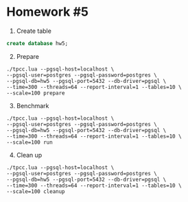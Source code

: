 # Homework #5

1. Create table

```sql
create database hw5;
```

2. Prepare

```shell
./tpcc.lua --pgsql-host=localhost \
--pgsql-user=postgres --pgsql-password=postgres \
--pgsql-db=hw5 --pgsql-port=5432 --db-driver=pgsql \
--time=300 --threads=64 --report-interval=1 --tables=10 \
--scale=100 prepare
```

3. Benchmark

```shell
./tpcc.lua --pgsql-host=localhost \
--pgsql-user=postgres --pgsql-password=postgres \
--pgsql-db=hw5 --pgsql-port=5432 --db-driver=pgsql \
--time=300 --threads=64 --report-interval=1 --tables=10 \
--scale=100 run
```

4. Clean up

```shell
./tpcc.lua --pgsql-host=localhost \
--pgsql-user=postgres --pgsql-password=postgres \
--pgsql-db=hw5 --pgsql-port=5432 --db-driver=pgsql \
--time=300 --threads=64 --report-interval=1 --tables=10 \
--scale=100 cleanup
```
